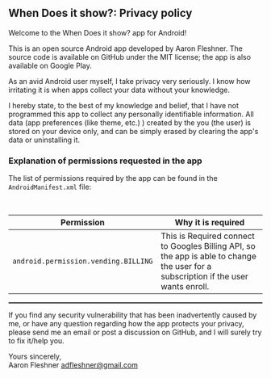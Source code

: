## When Does it show?: Privacy policy

Welcome to the When Does it show? app for Android!

This is an open source Android app developed by Aaron Fleshner. The source code is available on GitHub under the MIT license; the app is also available on Google Play.

As an avid Android user myself, I take privacy very seriously.
I know how irritating it is when apps collect your data without your knowledge.

I hereby state, to the best of my knowledge and belief, that I have not programmed this app to collect any personally identifiable information. All data (app preferences (like theme, etc.) ) created by the you (the user) is stored on your device only, and can be simply erased by clearing the app's data or uninstalling it.

### Explanation of permissions requested in the app

The list of permissions required by the app can be found in the `AndroidManifest.xml` file:



<br/>

|                                Permission                                | Why it is required                                                                                                                                                                                                                                                                                                                                                                                                                                                                                                   |
|:------------------------------------------------------------------------:|----------------------------------------------------------------------------------------------------------------------------------------------------------------------------------------------------------------------------------------------------------------------------------------------------------------------------------------------------------------------------------------------------------------------------------------------------------------------------------------------------------------------|
|                   `android.permission.vending.BILLING`                   | This is Required connect to Googles Billing API, so the app is able to change the user for a subscription if the user wants enroll.                                                                                                                                                                                                                                                                                                                                                                                  |

 <hr style="border:1px solid gray">

If you find any security vulnerability that has been inadvertently caused by me, or have any question regarding how the app protects your privacy, please send me an email or post a discussion on GitHub, and I will surely try to fix it/help you.

Yours sincerely,  
Aaron Fleshner 
adfleshner@gmail.com